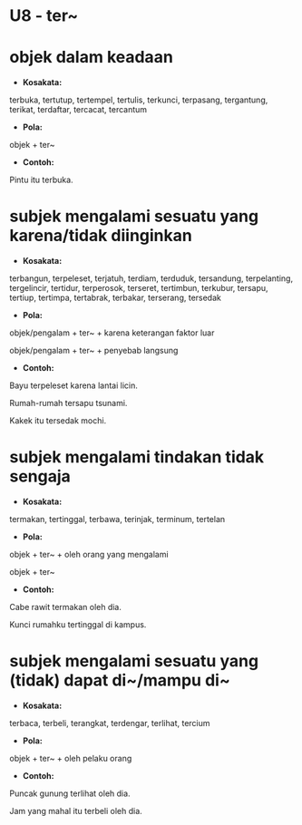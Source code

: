 # U8 - ter\~

# objek dalam keadaan

* **Kosakata:**

terbuka, tertutup, tertempel, tertulis, terkunci, terpasang, tergantung, terikat, terdaftar, tercacat, tercantum

* **Pola:**

objek + ter\~

* **Contoh:**

Pintu itu terbuka.

# subjek mengalami sesuatu yang karena/tidak diinginkan

* **Kosakata:**

terbangun, terpeleset, terjatuh, terdiam, terduduk, tersandung, terpelanting, tergelincir, tertidur, terperosok, terseret, tertimbun, terkubur, tersapu, tertiup, tertimpa, tertabrak, terbakar, terserang, tersedak

* **Pola:**

objek/pengalam + ter\~ + karena keterangan faktor luar

objek/pengalam + ter\~ + penyebab langsung

* **Contoh:**

Bayu terpeleset karena lantai licin.

Rumah-rumah tersapu tsunami.

Kakek itu tersedak mochi.

# subjek mengalami tindakan tidak sengaja

* **Kosakata:**

termakan, tertinggal, terbawa, terinjak, terminum, tertelan

* **Pola:**

objek + ter\~ + oleh orang yang mengalami

objek + ter\~

* **Contoh:**

Cabe rawit termakan oleh dia.

Kunci rumahku tertinggal di kampus.

# subjek mengalami sesuatu yang (tidak) dapat di\~/mampu di\~

* **Kosakata:**

terbaca, terbeli, terangkat, terdengar, terlihat, tercium

* **Pola:**

objek + ter\~ + oleh pelaku orang

* **Contoh:**

Puncak gunung terlihat oleh dia.

Jam yang mahal itu terbeli oleh dia.
